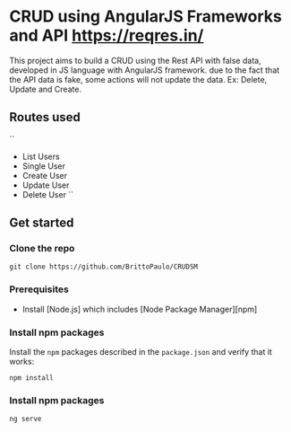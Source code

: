 # CRUD using  AngularJS Frameworks and API https://reqres.in/
This project aims to build a CRUD using the Rest API with false data, developed in JS language with AngularJS framework.
due to the fact that the API data is fake, some actions will not update the data. Ex: Delete, Update and Create.

## Routes used
``
- List Users
- Single User
- Create User
- Update User
- Delete User
``
## Get started
### Clone the repo
```shell
git clone https://github.com/BrittoPaulo/CRUDSM
```

### Prerequisites

- Install [Node.js] which includes [Node Package Manager][npm]
### Install npm packages

Install the `npm` packages described in the `package.json` and verify that it works:

```shell
npm install
```
### Install npm packages
```
ng serve
```